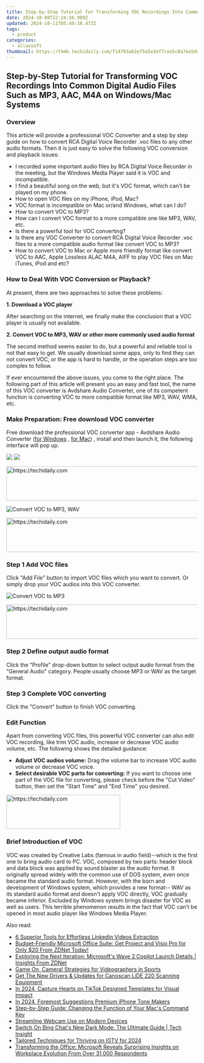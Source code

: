 ```yaml
---
title: Step-by-Step Tutorial for Transforming VOC Recordings Into Common Digital Audio Files Such as MP3, AAC, M4A on Windows/Mac Systems
date: 2024-10-08T22:24:56.989Z
updated: 2024-10-11T05:49:10.473Z
tags:
  - product
categories:
  - allavsoft
thumbnail: https://thmb.techidaily.com/f14703ab2e75a5e3ef7cee5c0a7ee5ddd2895b6cfd7b5126052dee0bd06c1845.jpg
---
```


## Step-by-Step Tutorial for Transforming VOC Recordings Into Common Digital Audio Files Such as MP3, AAC, M4A on Windows/Mac Systems

### Overview

This article will provide a professional VOC Converter and a step by step guide on how to convert RCA Digital Voice Recorder .voc files to any other audio formats. Then it is just easy to solve the following VOC conversion and playback issues:

* I recorded some important audio files by RCA Digital Voice Recorder in the meeting, but the Windows Media Player said it is VOC and incompatible.
* I find a beautiful song on the web, but it's VOC format, which can't be played on my phone.
* How to open VOC files on my iPhone, iPod, Mac?
* VOC format is incompatible on Mac or/and Windows, what can I do?
* How to convert VOC to MP3?
* How can I convert VOC format to a more compatible one like MP3, WAV, etc.
* Is there a powerful tool for VOC converting?
* Is there any VOC Converter to convert RCA Digital Voice Recorder .voc files to a more compatible audio format like convert VOC to MP3?
* How to convert VOC to Mac or Apple more friendly format like convert VOC to AAC, Apple Lossless ALAC M4A, AIFF to play VOC files on Mac iTunes, iPod and etc?

### How to Deal With VOC Conversion or Playback?

At present, there are two approaches to solve these problems:

**1\. Download a VOC player**

After searching on the internet, we finally make the conclusion that a VOC player is usually not available.

**2\. Convert VOC to MP3, WAV or other more commonly used audio format**

The second method seems easier to do, but a powerful and reliable tool is not that easy to get. We usually download some apps, only to find they can not convert VOC, or the app is hard to handle, or the operation steps are too complex to follow.

If ever encountered the above issues, you come to the right place. The following part of this article will present you an easy and fast tool, the name of this VOC converter is Avdshare Audio Converter, one of its competent function is converting VOC to more compatible format like MP3, WAV, WMA, etc.

### Make Preparation: Free download VOC converter

Free download the professional VOC converter app - Avdshare Audio Converter ([for Windows](https://www.avdshare.com/downloads/a-audio-converter.exe) , [for Mac](https://www.avdshare.com/downloads/a-audio-converter-mac.dmg)) , install and then launch it, the following interface will pop up.

[![](https://www.allavsoft.com/how-to/../images/how-to/free-download-win.jpg)](https://www.avdshare.com/downloads/a-audio-converter.exe) [![](https://www.allavsoft.com/how-to/../images/how-to/free-download-mac.jpg)](https://www.avdshare.com/downloads/a-audio-converter-mac.dmg)

<!-- affiliate ads begin -->
<a href="https://imp.i357552.net/c/5597632/1061528/11832" target="_top" id="1061528">
  <img src="//a.impactradius-go.com/display-ad/11832-1061528" border="0" alt="https://techidaily.com" width="728" height="90"/>
</a>
<img height="0" width="0" src="https://imp.i357552.net/i/5597632/1061528/11832" style="position:absolute;visibility:hidden;" border="0" />
<!-- affiliate ads end -->

![Convert VOC to MP3, WAV](https://www.allavsoft.com/how-to/../images/convert-audio-format/avdshare-audio-converter.jpg)

<!-- affiliate ads begin -->
<a href="https://zebaoaffiliateprogram.pxf.io/c/5597632/2137974/21526" target="_top" id="2137974">
  <img src="//a.impactradius-go.com/display-ad/21526-2137974" border="0" alt="https://techidaily.com" width="728" height="90"/>
</a>
<img height="0" width="0" src="https://zebaoaffiliateprogram.pxf.io/i/5597632/2137974/21526" style="position:absolute;visibility:hidden;" border="0" />
<!-- affiliate ads end -->

### Step 1 Add VOC files

Click "Add File" button to import VOC files which you want to convert. Or simply drop your VOC audios into this VOC converter.

![Convert VOC to MP3](https://www.allavsoft.com/how-to/../images/convert-audio-format/avdshare-audio-converter-guide.jpg)

<!-- affiliate ads begin -->
<a href="https://aligracehair.sjv.io/c/5597632/2115921/19272" target="_top" id="2115921">
  <img src="//a.impactradius-go.com/display-ad/19272-2115921" border="0" alt="https://techidaily.com" width="728" height="90"/>
</a>
<img height="0" width="0" src="https://aligracehair.sjv.io/i/5597632/2115921/19272" style="position:absolute;visibility:hidden;" border="0" />
<!-- affiliate ads end -->

### Step 2 Define output audio format

Click the "Profile" drop-down button to select output audio format from the "General Audio" category. People usually choose MP3 or WAV as the target format.

### Step 3 Complete VOC converting

Click the "Convert" button to finish VOC converting.

### Edit Function

Apart from converting VOC files, this powerful VOC converter can also edit VOC recording, like trim VOC audio, increase or decrease VOC audio volume, etc. The following shows the detailed guidance:

* **Adjust VOC audios volume:** Drag the volume bar to increase VOC audio volume or decrease VOC voice.
* **Select desirable VOC parts for converting:** If you want to choose one part of the VOC file for converting, please check before the "Cut Video" button, then set the "Start Time" and "End Time" you desired.

<!-- affiliate ads begin -->
<a href="https://united.elfm.net/c/5597632/2139557/4704" target="_top" id="2139557">
  <img src="//a.impactradius-go.com/display-ad/4704-2139557" border="0" alt="https://techidaily.com" width="300" height="90"/>
</a>
<img height="0" width="0" src="https://united.elfm.net/i/5597632/2139557/4704" style="position:absolute;visibility:hidden;" border="0" />
<!-- affiliate ads end -->

### Brief Introduction of VOC

VOC was created by Creative Labs (famous in audio field)--which is the first one to bring audio card to PC. VOC, composed by two parts: header block and data block was applied by sound blaster as the audio format. It originally spread widely with the common use of DOS system, even once became the standard audio format. However, with the born and development of Windows system, which provides a new format-- WAV as its standard audio format and doesn't apply VOC directly, VOC gradually became inferior. Excluded by Windows system brings disaster for VOC as well as users. This terrible phenomenon results in the fact that VOC can't be opened in most audio player like Windows Media Player.

<ins class="adsbygoogle"
     style="display:block"
     data-ad-format="autorelaxed"
     data-ad-client="ca-pub-7571918770474297"
     data-ad-slot="1223367746"></ins>

<ins class="adsbygoogle"
     style="display:block"
     data-ad-client="ca-pub-7571918770474297"
     data-ad-slot="8358498916"
     data-ad-format="auto"
     data-full-width-responsive="true"></ins>

<span class="atpl-alsoreadstyle">Also read:</span>
<div><ul>
<li><a href="https://fox-direct.techidaily.com/6-superior-tools-for-effortless-linkedin-videos-extraction/"><u>6 Superior Tools for Effortless LinkedIn Videos Extraction</u></a></li>
<li><a href="https://win-trending.techidaily.com/budget-friendly-microsoft-office-suite-get-project-and-visio-pro-for-only-20-from-zdnet-today/"><u>Budget-Friendly Microsoft Office Suite: Get Project and Visio Pro for Only $20 From ZDNet Today!</u></a></li>
<li><a href="https://win-trending.techidaily.com/exploring-the-next-iteration-microsofts-wave-2-copilot-launch-details-insights-from-zdnet/"><u>Exploring the Next Iteration: Microsoft's Wave 2 Copilot Launch Details | Insights From ZDNet</u></a></li>
<li><a href="https://screen-mirroring-recording.techidaily.com/game-on-camera-strategies-for-videographers-in-sports/"><u>Game On, Camera! Strategies for Videographers in Sports</u></a></li>
<li><a href="https://driver-download.techidaily.com/get-the-new-drivers-and-updates-for-canoscan-lide-220-scanning-equipment/"><u>Get The New Drivers & Updates for Canoscan LiDE 220 Scanning Equipment</u></a></li>
<li><a href="https://tiktok-video-recordings.techidaily.com/in-2024-capture-hearts-on-tiktok-designed-templates-for-visual-impact/"><u>In 2024, Capture Hearts on TikTok Designed Templates for Visual Impact</u></a></li>
<li><a href="https://some-knowledge.techidaily.com/in-2024-foremost-suggestions-premium-iphone-tone-makers/"><u>In 2024, Foremost Suggestions Premium iPhone Tone Makers</u></a></li>
<li><a href="https://win-trending.techidaily.com/step-by-step-guide-changing-the-function-of-your-macs-command-key/"><u>Step-by-Step Guide: Changing the Function of Your Mac's Command Key</u></a></li>
<li><a href="https://screen-activity-recording.techidaily.com/streamline-webcam-use-on-modern-devices/"><u>Streamline Webcam Use on Modern Devices</u></a></li>
<li><a href="https://win-trending.techidaily.com/switch-on-bing-chats-new-dark-mode-the-ultimate-guide-tech-insight/"><u>Switch On Bing Chat's New Dark Mode: The Ultimate Guide | Tech Insight</u></a></li>
<li><a href="https://instagram-videos.techidaily.com/tailored-techniques-for-thriving-on-igtv-for-2024/"><u>Tailored Techniques for Thriving on IGTV for 2024</u></a></li>
<li><a href="https://win-trending.techidaily.com/transforming-the-office-microsoft-reveals-surprising-insights-on-workplace-evolution-from-over-31000-respondents/"><u>Transforming the Office: Microsoft Reveals Surprising Insights on Workplace Evolution From Over 31,000 Respondents</u></a></li>
</ul></div>

